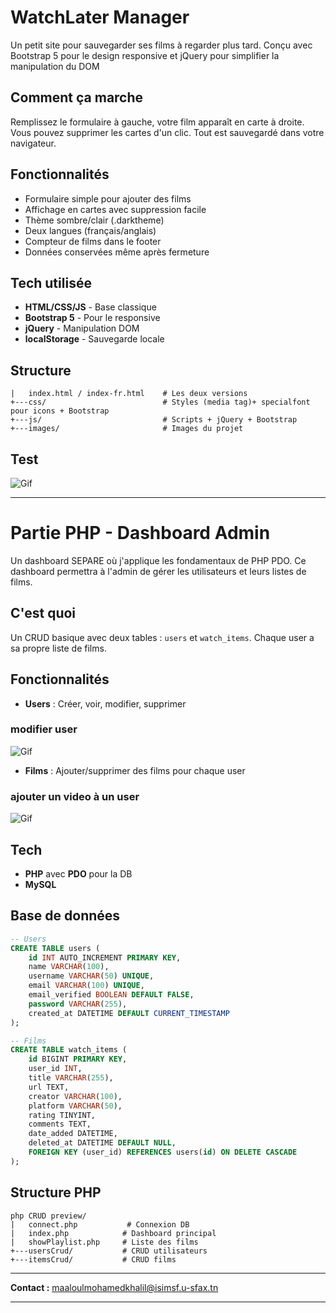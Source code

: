 # WatchLater Manager

Un petit site pour sauvegarder ses films à regarder plus tard. Conçu avec Bootstrap 5 pour le design responsive et jQuery pour simplifier la manipulation du DOM

## Comment ça marche

Remplissez le formulaire à gauche, votre film apparaît en carte à droite. Vous pouvez supprimer les cartes d'un clic. Tout est sauvegardé dans votre navigateur.

## Fonctionnalités

- Formulaire simple pour ajouter des films
- Affichage en cartes avec suppression facile
- Thème sombre/clair (.darktheme)
- Deux langues (français/anglais)
- Compteur de films dans le footer
- Données conservées même après fermeture

## Tech utilisée

- **HTML/CSS/JS** - Base classique
- **Bootstrap 5** - Pour le responsive
- **jQuery** - Manipulation DOM
- **localStorage** - Sauvegarde locale

## Structure

```
|   index.html / index-fr.html    # Les deux versions
+---css/                          # Styles (media tag)+ specialfont pour icons + Bootstrap
+---js/                           # Scripts + jQuery + Bootstrap
+---images/                       # Images du projet
```
## Test
![Gif](https://media.giphy.com/media/3DYAlkTiRJO19Hqz55/giphy.gif)


---

# Partie PHP - Dashboard Admin 

Un dashboard SEPARE où j'applique les fondamentaux de PHP PDO. Ce dashboard permettra à l'admin de gérer les utilisateurs et leurs listes de films.

## C'est quoi

Un CRUD basique avec deux tables : `users` et `watch_items`. Chaque user a sa propre liste de films.

## Fonctionnalités

- **Users** : Créer, voir, modifier, supprimer
### modifier user
![Gif](https://media2.giphy.com/media/v1.Y2lkPTc5MGI3NjExcmU3dDRwcTNoa2tjeXE2bG5oNXFmY2YwOW5mMnhpaWViYjh5OWZuMiZlcD12MV9pbnRlcm5hbF9naWZfYnlfaWQmY3Q9Zw/XANJMhgWKyUqC42vyR/giphy.gif)
- **Films** : Ajouter/supprimer des films pour chaque user
### ajouter un video à un user
![Gif](https://media4.giphy.com/media/v1.Y2lkPTc5MGI3NjExdTk3eGlyOWloY3U3djh6YXJscG9ydzBzcjZ0dG5qeGgxOTBhc2NhayZlcD12MV9pbnRlcm5hbF9naWZfYnlfaWQmY3Q9Zw/sLvk6u8G5t8g6KMIjx/giphy.gif)

## Tech

- **PHP** avec **PDO** pour la DB
- **MySQL** 

## Base de données

```sql
-- Users
CREATE TABLE users (
    id INT AUTO_INCREMENT PRIMARY KEY,
    name VARCHAR(100),
    username VARCHAR(50) UNIQUE,
    email VARCHAR(100) UNIQUE,
    email_verified BOOLEAN DEFAULT FALSE,
    password VARCHAR(255),
    created_at DATETIME DEFAULT CURRENT_TIMESTAMP
);

-- Films
CREATE TABLE watch_items (
    id BIGINT PRIMARY KEY,
    user_id INT,
    title VARCHAR(255),
    url TEXT,
    creator VARCHAR(100),
    platform VARCHAR(50),
    rating TINYINT,
    comments TEXT,
    date_added DATETIME,
    deleted_at DATETIME DEFAULT NULL,
    FOREIGN KEY (user_id) REFERENCES users(id) ON DELETE CASCADE
);
```

## Structure PHP

```
php CRUD preview/
|   connect.php           # Connexion DB
|   index.php            # Dashboard principal
|   showPlaylist.php     # Liste des films
+---usersCrud/           # CRUD utilisateurs
+---itemsCrud/           # CRUD films
```

---

**Contact :** maaloulmohamedkhalil@isimsf.u-sfax.tn

---
